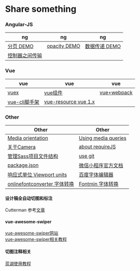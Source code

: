 # Share something

### Angular-JS

|  ng  |   ng   |  ng   |
| ---------- | -----------  | ----------- |
| [分页 DEMO](https://c-rachel.github.io/Share/%E5%88%86%E9%A1%B5.html) | [opacity DEMO](https://c-rachel.github.io/Share/opacity%20(filter%20IE).html) | [数据传递 DEMO](https://c-rachel.github.io/Share/%E5%B9%B3%E8%A1%8C%E6%A8%A1%E5%9D%97%E6%95%B0%E6%8D%AE%E4%BC%A0%E9%80%92.html) | [vw单位转换 DEMO](https://c-rachel.github.io/Share/vw.html) |
|  [控制器之间传输](https://github.com/C-Rachel/Share/issues/1)  |       |      |


### Vue

|  vue  |   vue   |  vue   |
| ---------- | -----------  | ----------- |
| [vuex](https://github.com/C-Rachel/Share/issues/2) | [vue组件](https://github.com/C-Rachel/Share/issues/3) | [vue+webpack](https://github.com/C-Rachel/Share/issues/4) | [vue关于ajax](https://github.com/C-Rachel/Share/issues/5) |
|  [vue-cli脚手架](https://github.com/C-Rachel/Share/issues/6)  | [vue-resource vue 1.x](https://github.com/C-Rachel/Share/issues/9) |      |


### Other

|  Other  |   Other   |
| ---------- | ----------- |
|  [Media orientation](https://developer.mozilla.org/en-US/docs/Web/CSS/@media/orientation)  |   [Using media queries](https://developer.mozilla.org/en-US/docs/Web/CSS/Media_Queries/Using_media_queries)   |
| <a href="https://github.com/C-Rachel/Share/issues/7">关于Camera</a> | <a href="https://github.com/C-Rachel/Share/issues/10">about requireJS</a> | <a href="https://github.com/C-Rachel/Share/issues/11">管理Sass项目文件结构</a>  |
| <a href="https://github.com/C-Rachel/Share/issues/11">管理Sass项目文件结构</a>  | [use git](https://blog.csdn.net/sinat_20177327/article/details/76062030) |
| [package.json](https://yarnpkg.com/lang/zh-hans/docs/package-json/)  |  [微信小程序官方文档](https://developers.weixin.qq.com/miniprogram/dev/index.html) |
| [响应式单位 Viewport units](https://tutorialzine.com/2015/05/simplify-your-stylesheets-with-the-magical-css-viewport-units) | [百度字体编辑器](http://fontstore.baidu.com/static/editor/index.html) |
| [onlinefontconverter 字体转换](https://onlinefontconverter.com/) | [Fontmin 字体转换](https://github.com/ecomfe/fontmin) |

#### 设计稿全自动切图和标注
Cutterman 参考[文章](https://github.com/jawil/blog/issues/11)

#### vue-awesome-swiper
[vue-awesome-swiper网站](https://surmon-china.github.io/vue-awesome-swiper/)
<br />
[vue-awesome-swiper相关教程](https://github.com/surmon-china/vue-awesome-swiper)

#### 切图注释相关
[蓝湖使用教程](http://sos.lanhuapp.com/#/1)
